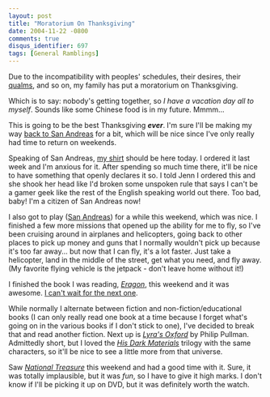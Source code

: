```yaml
---
layout: post
title: "Moratorium On Thanksgiving"
date: 2004-11-22 -0800
comments: true
disqus_identifier: 697
tags: [General Ramblings]
---
```

Due to the incompatibility with peoples' schedules, their desires, their
[qualms](/archive/2004/10/26/the-thanksgiving-debate.aspx), and so on,
my family has put a moratorium on Thanksgiving.

 Which is to say: nobody's getting together, so *I have a vacation day
all to myself*. Sounds like some Chinese food is in my future. Mmmm...

 This is going to be the best Thanksgiving ***ever***. I'm sure I'll be
making my way [back to San
Andreas](/archive/2004/11/02/vacation-in-san-andreas-day-1.aspx) for a
bit, which will be nice since I've only really had time to return on
weekends.

 Speaking of San Andreas, [my
shirt](http://store.yahoo.com/rockstarwarehouse/sanandreastee.html)
should be here today. I ordered it last week and I'm anxious for it.
After spending so much time there, it'll be nice to have something that
openly declares it so. I told Jenn I ordered this and she shook her head
like I'd broken some unspoken rule that says I can't be a gamer geek
like the rest of the English speaking world out there. Too bad, baby!
I'm a citizen of San Andreas now!

 I also got to play ([San
Andreas](http://www.amazon.com/exec/obidos/ASIN/B0001VGFK2/mhsvortex))
for a while this weekend, which was nice. I finished a few more missions
that opened up the ability for me to fly, so I've been cruising around
in airplanes and helicopters, going back to other places to pick up
money and guns that I normally wouldn't pick up because it's too far
away... but now that I can fly, it's a lot faster. Just take a
helicopter, land in the middle of the street, get what you need, and fly
away. (My favorite flying vehicle is the jetpack - don't leave home
without it!)

 I finished the book I was reading,
[*Eragon*](http://www.amazon.com/exec/obidos/ASIN/0375826688/mhsvortex),
this weekend and it was awesome. [I can't wait for the next
one](http://www.alagaesia.com).

 While normally I alternate between fiction and non-fiction/educational
books (I can only really read one book at a time because I forget what's
going on in the various books if I don't stick to one), I've decided to
break that and read another fiction. Next up is [*Lyra's
Oxford*](http://www.amazon.com/exec/obidos/ASIN/0375828192/mhsvortex) by
Philip Pullman. Admittedly short, but I loved the [*His Dark
Materials*](http://www.amazon.com/exec/obidos/ASIN/0440238609/mhsvortex)
trilogy with the same characters, so it'll be nice to see a little more
from that universe.

 Saw [*National Treasure*](http://us.imdb.com/title/tt0368891/) this
weekend and had a good time with it. Sure, it was totally implausible,
but it was *fun*, so I have to give it high marks. I don't know if I'll
be picking it up on DVD, but it was definitely worth the watch.
